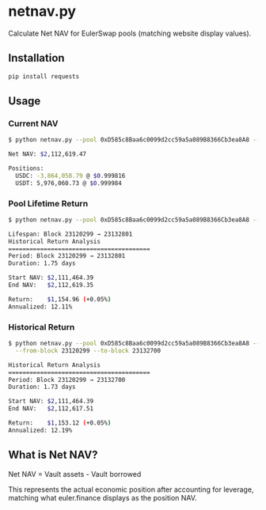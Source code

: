 # netnav.py

Calculate Net NAV for EulerSwap pools (matching website display values).

## Installation

```bash
pip install requests
```

## Usage

### Current NAV
```bash
$ python netnav.py --pool 0xD585c8Baa6c0099d2cc59a5a089B8366Cb3ea8A8 --chain 1

Net NAV: $2,112,619.47

Positions:
  USDC: -3,864,058.79 @ $0.999816
  USDT: 5,976,060.73 @ $0.999984
```

### Pool Lifetime Return
```bash
$ python netnav.py --pool 0xD585c8Baa6c0099d2cc59a5a089B8366Cb3ea8A8 --chain 1 --lifespan

Lifespan: Block 23120299 → 23132801
Historical Return Analysis
========================================
Period: Block 23120299 → 23132801
Duration: 1.75 days

Start NAV: $2,111,464.39
End NAV:   $2,112,619.35

Return:    $1,154.96 (+0.05%)
Annualized: 12.11%
```

### Historical Return
```bash
$ python netnav.py --pool 0xD585c8Baa6c0099d2cc59a5a089B8366Cb3ea8A8 --chain 1 \
  --from-block 23120299 --to-block 23132700

Historical Return Analysis
========================================
Period: Block 23120299 → 23132700
Duration: 1.73 days

Start NAV: $2,111,464.39
End NAV:   $2,112,617.51

Return:    $1,153.12 (+0.05%)
Annualized: 12.19%
```

## What is Net NAV?

Net NAV = Vault assets - Vault borrowed

This represents the actual economic position after accounting for leverage, matching what euler.finance displays as the position NAV.
